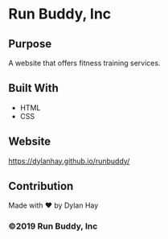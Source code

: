 # Run Buddy, Inc

## Purpose
A website that offers fitness training services. 

## Built With
* HTML
* CSS

## Website
https://dylanhay.github.io/runbuddy/

## Contribution
Made with ❤️ by Dylan Hay

### ©️2019 Run Buddy, Inc 
